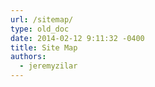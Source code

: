 ```yaml
---
url: /sitemap/
type: old_doc
date: 2014-02-12 9:11:32 -0400
title: Site Map
authors:
  - jeremyzilar
---
```


